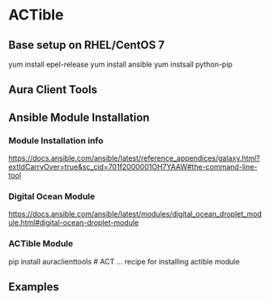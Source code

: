 # ACTible

## Base setup on RHEL/CentOS 7
yum install epel-release
yum install ansible
yum instsall python-pip

## Aura Client Tools

## Ansible Module Installation

### Module Installation info
https://docs.ansible.com/ansible/latest/reference_appendices/galaxy.html?extIdCarryOver=true&sc_cid=701f2000001OH7YAAW#the-command-line-tool

### Digital Ocean Module
https://docs.ansible.com/ansible/latest/modules/digital_ocean_droplet_module.html#digital-ocean-droplet-module

### ACTible Module
pip install auraclienttools # ACT
... recipe for installing actible module

## Examples
